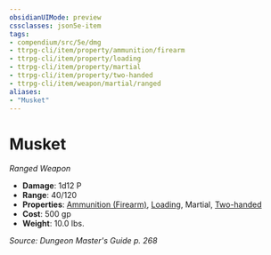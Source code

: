 ```yaml
---
obsidianUIMode: preview
cssclasses: json5e-item
tags:
- compendium/src/5e/dmg
- ttrpg-cli/item/property/ammunition/firearm
- ttrpg-cli/item/property/loading
- ttrpg-cli/item/property/martial
- ttrpg-cli/item/property/two-handed
- ttrpg-cli/item/weapon/martial/ranged
aliases: 
- "Musket"
---
```

# Musket
*Ranged Weapon*  

- **Damage**: 1d12 P
- **Range**: 40/120
- **Properties**: [Ammunition (Firearm)](/compendium/rules/item-properties.md#Ammunition%20(Firearm)), [Loading](/compendium/rules/item-properties.md#Loading), Martial, [Two-handed](/compendium/rules/item-properties.md#Two-handed)
- **Cost**: 500 gp
- **Weight**: 10.0 lbs.

*Source: Dungeon Master's Guide p. 268*